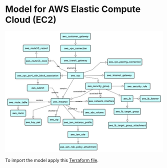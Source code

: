 # Model for AWS Elastic Compute Cloud (EC2) 

![Metamodel](aws_ec2.png "AWS EC2 meta model")

To import the model apply this [Terraform file](main.tf).

